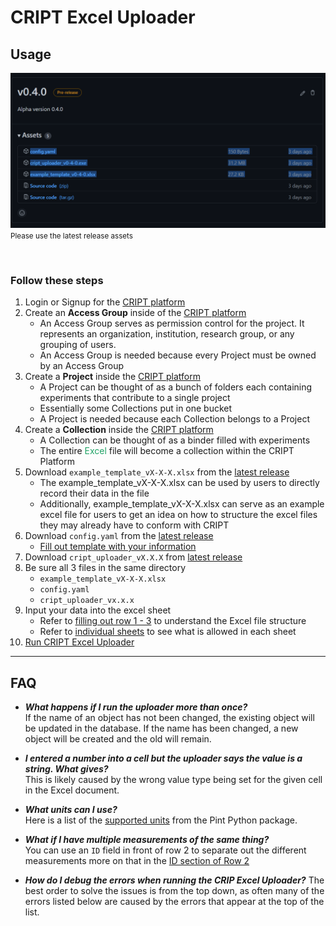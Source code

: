 # CRIPT Excel Uploader

## Usage

<img src="./docs_assets/screenshot_of_where_to_find_excel_uploader.png"
alt="Screenshot latest CRIPT release assets">
<small>
Please use the latest release assets
</small>

<br>

### Follow these steps

<ol id="usage-steps">
  <li>
    Login or Signup for the <a href="https://www.criptapp.org/" target="_blank">CRIPT platform</a>
  </li>

  <li>
    Create an <b>Access Group</b> inside of the 
    <a href="https://www.criptapp.org/group" target="_blank">CRIPT platform</a>
    <ul>
      <li>
        An Access Group serves as permission control for the project. It represents an organization, institution, research group, or any grouping of users.
      </li>
      <li>
        An Access Group is needed because every Project must be owned by an Access Group
      </li>
    </ul>
  </li>

  <li>
    Create a <b>Project</b> inside the 
    <a href="https://www.criptapp.org/project" target="_blank">CRIPT platform</a>
    <ul>
      <li>
        A Project can be thought of as a bunch of folders each containing experiments that contribute to a single project
      </li>
      <li>
        Essentially some Collections put in one bucket
      </li>
      <li>
        A Project is needed because each Collection belongs to a Project
      </li>
    </ul>
  </li>

  <li>
    Create a <b>Collection</b> inside the 
    <a href="https://www.criptapp.org/collection" target="_blank">CRIPT platform</a>
    <ul>
      <li>
        <!-- todo is this correct? -->
        A Collection can be thought of as a binder filled with experiments
      </li>
      <li>
        The entire <span style="color: #21a366">Excel</span> file will become a collection within the CRIPT Platform
      </li>
    </ul>
  </li>

  <li>
    Download <code style="color: var(--excel-light-color)">example_template_vX-X-X.xlsx</code> from the 
    <a href="https://github.com/C-Accel-CRIPT/cript-excel-uploader/releases" target="_blank">latest release</a>
    <ul>
      <li>
          The example_template_vX-X-X.xlsx can be used by users to directly record their data in the file
      </li>
      <li>
        Additionally, example_template_vX-X-X.xlsx can serve as an example excel file for users to get an idea on how to structure the excel files they may already have to conform with CRIPT
      </li>
    </ul>
  </li>

  <li>
    Download <code>config.yaml</code> from the 
    <a href="https://github.com/C-Accel-CRIPT/cript-excel-uploader/releases" target="_blank">latest release</a>
    <ul>
      <li>
        <a href="filling out config">Fill out template with your information</a>
      </li>
    </ul>
  </li>

  <li>
  <!-- TODO be sure to keep this version up to date -->
    Download <code>cript_uploader_vX.X.X</code> from <a href="https://github.com/C-Accel-CRIPT/cript-excel-uploader/releases" target="_blank">latest release</a>
  <li>
      Be sure all 3 files in the same directory 
      <br>
      <ul>
        <li>
          <code>example_template_vX-X-X.xlsx</code>
        </li>
        <li>
          <code>config.yaml</code>
        </li>
        <li>
        <!-- TODO be sure to always keep this up to date -->
          <code>cript_uploader_vx.x.x</code>
        </li>
      </ul>
    </li>
  <li>
    Input your data into the excel sheet
    <ul>
      <li>
        Refer to <a href="excel rows">filling out row 1 - 3</a> to understand the Excel file
        structure
      </li>
      <li>
        Refer to <a href="individual sheets">individual sheets</a> to see what is allowed in each sheet
      </li>
    </ul>
  </li>
  <li>
    <a href="how to run excel uploader">
      Run CRIPT Excel Uploader
    </a>
  </li>
</ol>

---

## FAQ

- **_What happens if I run the uploader more than once?_**  
  If the name of an object has not been changed, the existing object will be updated in the database. If the name has
  been changed, a new object will be created and the old will remain.

- **_I entered a number into a cell but the uploader says the value is a string. What gives?_**  
  This is likely caused by the wrong value type being set for the given cell in the Excel document.

- **_What units can I use?_**  
  Here is a list of the <a href="https://github.com/hgrecco/pint/blob/master/pint/default_en.txt" target="_blank">
  supported units</a>
  from the Pint Python package.

- **_What if I have multiple measurements of the same thing?_**  
  You can use an `ID` field in front of row 2 to separate out the different measurements more on that in
  the <a href="excel rows/#id-optional">ID section of Row 2</a>

- **_How do I debug the errors when running the CRIP Excel Uploader?_**
  The best order to solve the issues is from the top down, as often many of the errors listed below are caused by the
  errors that appear at the top of the list.

<div style="margin-bottom: 5rem;"></div>
